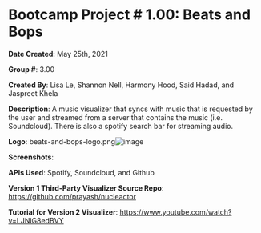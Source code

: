 # Bootcamp Project # 1.00: Beats and Bops

**Date Created**: May 25th, 2021

**Group #**: 3.00

**Created By**: Lisa Le, Shannon Nell, Harmony Hood, Said Hadad, and Jaspreet Khela

**Description**: A music visualizer that syncs with music that is requested by the user and streamed from a server that contains the music (i.e. Soundcloud). There is also a spotify search bar for streaming audio.

**Logo**: beats-and-bops-logo.png![image](https://user-images.githubusercontent.com/80941606/120854037-91d77380-c54a-11eb-880f-a773e8cb84cf.png)

**Screenshots**:

**APIs Used**: Spotify, Soundcloud, and Github

**Version 1 Third-Party Visualizer Source Repo**: https://github.com/prayash/nucleactor

**Tutorial for Version 2 Visualizer**: https://www.youtube.com/watch?v=LJNiG8edBVY
